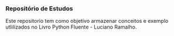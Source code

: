 ### Repositório de Estudos

Este repositorio tem como objetivo armazenar conceitos e exemplo utlilizados no Livro Python Fluente - Luciano Ramalho.
